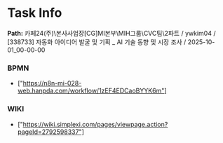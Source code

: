# Task Info

**Path:** 카페24(주)\본사사업장\[CG]MI본부\MIH그룹\CVC팀\2파트 / ywkim04 / [338733] 자동화 아이디어 발굴 및 기획 _ AI 기술 동향 및 시장 조사 / 2025-10-01_00-00-00

### BPMN
- ["https://n8n-mi-028-web.hanpda.com/workflow/1zEF4EDCaoBYYK6m"]

### WIKI
- ["https://wiki.simplexi.com/pages/viewpage.action?pageId=2792598337"]

